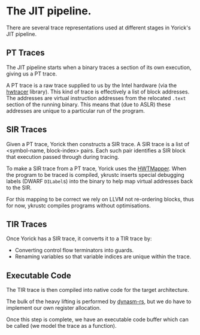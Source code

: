# The JIT pipeline.

There are several trace representations used at different stages in Yorick's
JIT pipeline.

## PT Traces

The JIT pipeline starts when a binary traces a section of its own execution,
giving us a PT trace.

A PT trace is a raw trace supplied to us by the Intel hardware (via the
[hwtracer](https://github.com/softdevteam/hwtracer/) library). This kind of
trace is effectively a list of block addresses. The addresses are virtual
instruction addresses from the relocated `.text` section of the running binary.
This means that (due to ASLR) these addresses are unique to a particular run of
the program.

## SIR Traces

Given a PT trace, Yorick then constructs a SIR trace. A SIR trace is a list of
<symbol-name, block-index> pairs. Each such pair identifies a SIR block that
execution passed through during tracing.

To make a SIR trace from a PT trace, Yorick uses the
[HWTMapper](https://github.com/softdevteam/yk/blob/master/yktrace/src/hwt/mapper.rs).
When the program to be traced is compiled, ykrustc inserts special debugging
labels (DWARF `DILabel`s) into the binary to help map virtual addresses back to
the SIR.

For this mapping to be correct we rely on LLVM not re-ordering blocks, thus for
now, ykrustc compiles programs without optimisations.

## TIR Traces

Once Yorick has a SIR trace, it converts it to a TIR trace by:

 - Converting control flow terminators into guards.
 - Renaming variables so that variable indices are unique within the trace.

## Executable Code

The TIR trace is then compiled into native code for the target architecture.

The bulk of the heavy lifting is performed by
[dynasm-rs](https://github.com/CensoredUsername/dynasm-rs), but we do have to
implement our own register allocation.

Once this step is complete, we have an executable code buffer which can be
called (we model the trace as a function).



